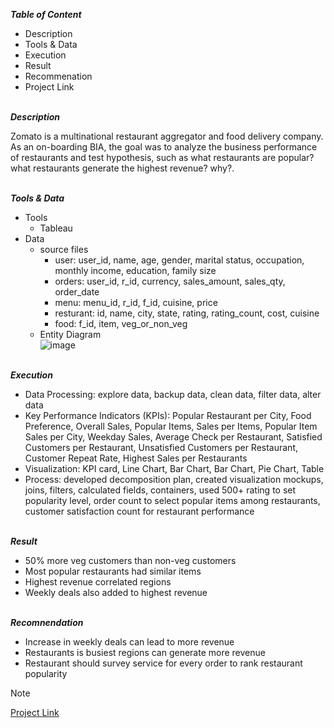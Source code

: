 
***Table of Content***<br>

* Description
* Tools & Data
* Execution
* Result
* Recommenation
* Project Link  

\
***Description***<br>

Zomato is a multinational restaurant aggregator and food delivery company. As an on-boarding BIA, the goal was to analyze the business performance of restaurants and test hypothesis, such as what restaurants are popular? what restaurants generate the highest revenue? why?.     

\
***Tools & Data***<br>

* Tools
  * Tableau
* Data
  * source files
    * user: user_id, name, age, gender, marital status, occupation, monthly income, education, family size
    * orders: user_id, r_id, currency, sales_amount, sales_qty, order_date
    * menu: menu_id, r_id, f_id, cuisine, price
    * resturant: id, name, city, state, rating, rating_count, cost, cuisine
    * food: f_id, item, veg_or_non_veg
  * Entity Diagram <br> ![image](https://github.com/user-attachments/assets/99477fa1-5be1-4825-ad50-fd5d536acce9)


\
***Execution***<br>

* Data Processing: explore data, backup data, clean data, filter data, alter data
* Key Performance Indicators (KPIs): Popular Restaurant per City, Food Preference, Overall Sales, Popular Items, Sales per Items, Popular Item Sales per City, Weekday Sales, Average
  Check per Restaurant, Satisfied Customers per Restaurant, Unsatisfied Customers per Restaurant, Customer Repeat Rate, Highest Sales per Restaurants
* Visualization: KPI card, Line Chart, Bar Chart, Bar Chart, Pie Chart, Table
* Process: developed decomposition plan, created visualization mockups, joins, filters, calculated fields, containers, used 500+ rating to set popularity level, order count to select
  popular items among restaurants, customer satisfaction count for restaurant performance

\
***Result***<br>

* 50% more veg customers than non-veg customers
* Most popular restaurants had similar items
* Highest revenue correlated regions
* Weekly deals also added to highest revenue

\
***Recomnendation***<br>
* Increase in weekly deals can lead to more revenue
* Restaurants is busiest regions can generate more revenue
* Restaurant should survey service for every order to rank restaurant popularity 

> [!Note]
> [Project Link](https://public.tableau.com/app/profile/mudassar.chaudhry/viz/FinalProject_17173229631950/NotesIStoryline)
